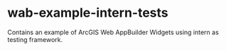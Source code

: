 # wab-example-intern-tests
Contains an example of ArcGIS Web AppBuilder Widgets using intern as testing framework.
